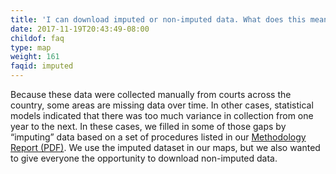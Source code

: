 ```yaml
---
title: 'I can download imputed or non-imputed data. What does this mean?'
date: 2017-11-19T20:43:49-08:00
childof: faq
type: map
weight: 161
faqid: imputed
---
```

Because these data were collected manually from courts across the country, some areas are missing data over time. In other cases, statistical models indicated that there was too much variance in collection from one year to the next. In these cases, we filled in some of those gaps by “imputing”
data based on a set of procedures listed in our <a href="/docs/Eviction Lab -Methodology Report v.1.0.0.pdf" target="_blank">Methodology Report (PDF)</a>. We use the imputed dataset in our maps, but we also wanted to give everyone the opportunity to download non-imputed data.
